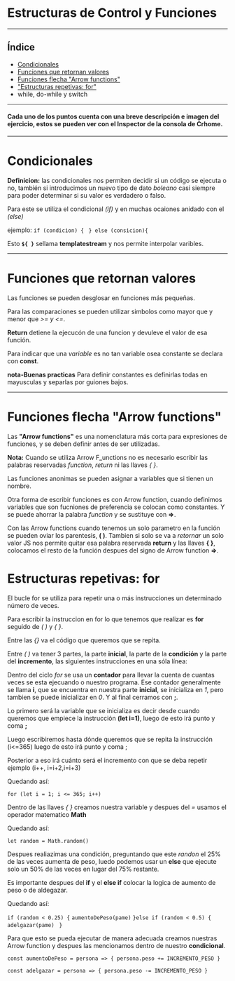 # Estructuras de Control y Funciones
--------------------------------

## Índice


- [Condicionales](#condicionales)
- [Funciones que retornan valores](#funciones-que-retornan-valores)
- [Funciones flecha "Arrow functions"](#funciones-flecha-"arrow-functions")
- ["Estructuras repetivas: for"](#estructuras-repetivas:-for)
 - while, do-while y switch

******

#### Cada uno de los puntos cuenta con una breve descripción e imagen del ejercicio, estos se pueden ver con el Inspector de la consola de Crhome.

*****

# Condicionales

**Definicion:** las condicionales nos permiten decidir si un código se ejecuta o no, también si introducimos un nuevo tipo de dato *boleano* casi siempre para poder determinar si su valor es verdadero o falso.

Para este se utiliza el condicional *(if)* y en muchas ocaiones anidado con el *(else)*

ejemplo:
``if (condicion) {``
`` } else (consicion){``

Esto **`${ }`** sellama **templatestream** y nos permite interpolar varibles.

******

# Funciones que retornan valores

Las funciones se pueden desglosar en funciones más pequeñas.

Para las comparaciones se pueden utilizar simbolos como mayor que y menor que  *>= y <=*.

**Return** detiene la ejecucón de una funcion y devuleve el valor de esa función.

Para indicar que una *variable* es no tan variable osea constante se declara con **const**.

**nota-Buenas practicas**
Para definir constantes es definirlas todas en mayusculas y separlas por guiones bajos.

******

# Funciones flecha "Arrow functions"

Las **"Arrow functions"** es una nomenclatura más corta para expresiones de funciones, y se deben definir antes de ser utilizadas.

**Nota:**
Cuando se utiliza Arrow F_unctions no es necesario escribir las palabras reservadas *function*, *return* ni las llaves *{ }*.

Las funciones anonimas se pueden asignar a variables que si tienen un nombre.

Otra forma de escribir funciones es con Arrow function, cuando definimos variables que son fucniones de preferencia se colocan como constantes. Y se puede ahorrar la palabra *function* y se sustituye con **=>**.

Con las Arrow functions cuando tenemos un solo parametro en la función se pueden oviar los parentesis, **( )**. Tambien si solo se va a *retornar* un solo valor JS nos permite quitar esa palabra reservada **return** y las llaves **{ }**, colocamos el resto de la función despues del signo de Arrow function **=>**.

# Estructuras repetivas: for

El bucle for se utiliza para repetir una o más instrucciones un determinado número de veces.

Para escribir la instruccion en for lo que tenemos que realizar es **for** seguido de *( )* y *{ }*.

Entre las *{}* va el código que queremos que se repita.

Entre *( )* va tener 3 partes, la parte **inicial**, la parte de la **condición** y la parte del **incremento**, las siguientes instrucciones en una sóla línea:

 Dentro del ciclo *for* se usa un **contador** para llevar la cuenta de cuantas veces se esta ejecuando o nuestro programa. Ese contador generalmente se llama **i**, que se encuentra en nuestra parte **inicial**, se inicializa en *1*, pero tambien se puede inicializar en *0*. Y al final cerramos con **;**.

Lo primero será la variable que se inicializa es decir desde cuando queremos que empiece la instrucción **(let i=1)**, luego de esto irá punto y coma **;**

Luego escribiremos hasta dónde queremos que se repita la instrucción (i<=365) luego de esto irá punto y coma ;

Posterior a eso irá cuánto será el incremento con que se deba repetir ejemplo (i++, i=i+2,i=i+3)

Quedando así: 

``for (let i = 1; i <= 365; i++)``
 
Dentro de las  llaves *{ }* creamos nuestra variable y despues del *=* usamos el operador matematico **Math**

Quedando así:

``let random = Math.random()``

Despues realiazimas una condición, preguntando que este *randon* el 25% de las veces aumenta de peso, luedo podemos usar un **else** que ejecute solo un 50% de las veces en lugar del 75% restante.

Es importante despues del **if** y el **else if** colocar la logica de aumento de peso o de aldegazar.

Quedando así:

``if (random < 0.25) {``
     ``aumentoDePeso(pame)``
  ``}else if (random < 0.5) {``
    ``adelgazar(pame)``
 `` }``

  Para que esto se pueda ejecutar de manera adecuada creamos nuestras Arrow function y despues las mencionamos dentro de nuestro **condicional**.

``const aumentoDePeso = persona => {
    persona.peso += INCREMENTO_PESO
}``


``const adelgazar = persona => {
    persona.peso -= INCREMENTO_PESO
}``